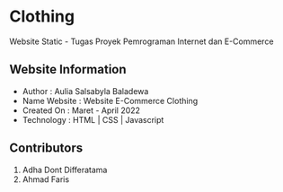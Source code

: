 # Clothing
Website Static - Tugas Proyek Pemrograman Internet dan E-Commerce


## Website Information

- Author : Aulia Salsabyla Baladewa
- Name Website : Website E-Commerce Clothing
- Created On : Maret - April 2022
- Technology : HTML | CSS | Javascript

## Contributors

1. Adha Dont Differatama
2. Ahmad Faris
